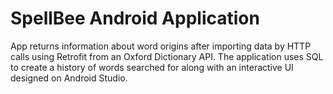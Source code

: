 # SpellBee Android Application
App returns information about word origins after importing data by HTTP calls using Retrofit from an Oxford Dictionary API. The application uses SQL to create a history of words searched for along with an interactive UI designed on Android Studio.
